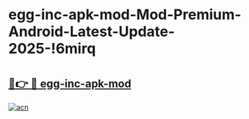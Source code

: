 # egg-inc-apk-mod-Mod-Premium-Android-Latest-Update-2025-!6mirq

# <h2><a href="https://9bxcem.esa.edu.pl?title=egg-inc-apk-mod&ref=6mirq">🔗👉 🔴 egg-inc-apk-mod</a></h2>

[![acn](https://github.com/user-attachments/assets/0f9c940e-d8b0-45ae-aac7-cd30a18b3e1c)](https://9bxcem.esa.edu.pl?title=egg-inc-apk-mod&ref=6mirq)

